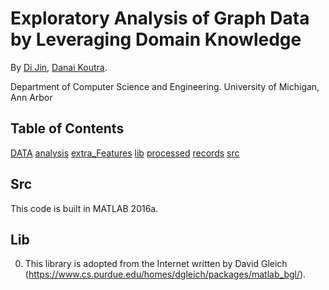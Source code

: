 # Exploratory Analysis of Graph Data by Leveraging Domain Knowledge

By [Di Jin](http://www-personal.umich.edu/~dijin/), [Danai Koutra](http://web.eecs.umich.edu/~dkoutra/).

Department of Computer Science and Engineering. University of Michigan, Ann Arbor

## Table of Contents
[DATA](#DATA)
[analysis](#analysis)
[extra_Features](#extra_Features)
[lib](#lib)
[processed](#processed)
[records](#records)
[src](#src)

## Src

This code is built in MATLAB 2016a.

## Lib

0. This library is adopted from the Internet written by David Gleich (https://www.cs.purdue.edu/homes/dgleich/packages/matlab_bgl/).

